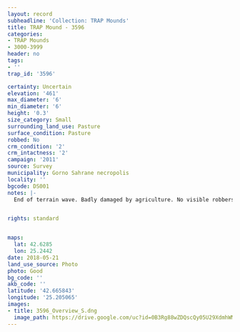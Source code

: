 ```yaml
---
layout: record
subheadline: 'Collection: TRAP Mounds'
title: TRAP Mound - 3596
categories:
- TRAP Mounds
- 3000-3999
header: no
tags:
- ''
trap_id: '3596'

certainty: Uncertain
elevation: '461'
max_diameter: '6'
min_diameter: '6'
height: '0.3'
size_category: Small
surrounding_land_use: Pasture
surface_condition: Pasture
robbed: No
crm_condition: '2'
crm_intactness: '2'
campaign: '2011'
source: Survey
municipality: Gorno Sahrane necropolis
locality: ''
bgcode: DS001
notes: |-
  End of terrain wave. Badly damaged by agriculture. No visible robbers' trenchs.


rights: standard


maps:
  lat: 42.6285
  lon: 25.2442
date: 2018-05-21
land_use_source: Photo
photo: Good
bg_code: ''
akb_code: ''
latitude: '42.665843'
longitude: '25.205065'
images:
- title: 3596_Overview_S.dng
  image_path: https://drive.google.com/uc?id=0B3Rg88wZDQscQy05U29XdmhWMmM
---
```

